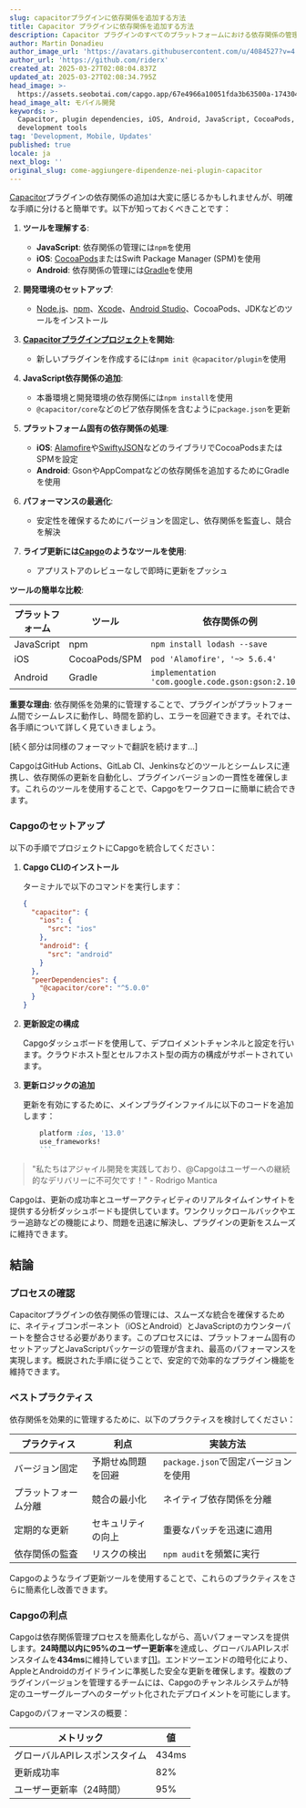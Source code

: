 ```yaml
---
slug: capacitorプラグインに依存関係を追加する方法
title: Capacitor プラグインに依存関係を追加する方法
description: Capacitor プラグインのすべてのプラットフォームにおける依存関係の管理を、実践的なステップとベストプラクティスで最適化する方法を学びましょう。
author: Martin Donadieu
author_image_url: 'https://avatars.githubusercontent.com/u/4084527?v=4'
author_url: 'https://github.com/riderx'
created_at: 2025-03-27T02:08:04.837Z
updated_at: 2025-03-27T02:08:34.795Z
head_image: >-
  https://assets.seobotai.com/capgo.app/67e4966a10051fda3b63500a-1743041314795.jpg
head_image_alt: モバイル開発
keywords: >-
  Capacitor, plugin dependencies, iOS, Android, JavaScript, CocoaPods, Gradle,
  development tools
tag: 'Development, Mobile, Updates'
published: true
locale: ja
next_blog: ''
original_slug: come-aggiungere-dipendenze-nei-plugin-capacitor
---
```

[Capacitor](https://capacitorjs.com/)プラグインの依存関係の追加は大変に感じるかもしれませんが、明確な手順に分けると簡単です。以下が知っておくべきことです：

1.  **ツールを理解する**:
    
    -   **JavaScript**: 依存関係の管理には`npm`を使用
    -   **iOS**: [CocoaPods](https://cocoapods.org/)またはSwift Package Manager (SPM)を使用
    -   **Android**: 依存関係の管理には[Gradle](https://gradle.org/)を使用
2.  **開発環境のセットアップ**:
    
    -   [Node.js](https://nodejs.org/en)、[npm](https://www.npmjs.com/)、[Xcode](https://developer.apple.com/xcode/)、[Android Studio](https://developer.android.com/studio)、CocoaPods、JDKなどのツールをインストール
3.  **[Capacitorプラグインプロジェクト](https://capgo.app/blog/capacitor-comprehensive-guide/)を開始**:
    
    -   新しいプラグインを作成するには`npm init @capacitor/plugin`を使用
4.  **JavaScript依存関係の追加**:
    
    -   本番環境と開発環境の依存関係には`npm install`を使用
    -   `@capacitor/core`などのピア依存関係を含むように`package.json`を更新
5.  **プラットフォーム固有の依存関係の処理**:
    
    -   **iOS**: [Alamofire](https://github.com/Alamofire/Alamofire)や[SwiftyJSON](https://github.com/SwiftyJSON/SwiftyJSON)などのライブラリでCocoaPodsまたはSPMを設定
    -   **Android**: GsonやAppCompatなどの依存関係を追加するためにGradleを使用
6.  **パフォーマンスの最適化**:
    
    -   安定性を確保するためにバージョンを固定し、依存関係を監査し、競合を解決
7.  **ライブ更新には[Capgo](https://capgo.app/)のようなツールを使用**:
    
    -   アプリストアのレビューなしで即時に更新をプッシュ

**ツールの簡単な比較**:

| プラットフォーム | ツール | 依存関係の例 |
| --- | --- | --- |
| JavaScript | npm | `npm install lodash --save` |
| iOS | CocoaPods/SPM | `pod 'Alamofire', '~> 5.6.4'` |
| Android | Gradle | `implementation 'com.google.code.gson:gson:2.10.1'` |

**重要な理由**: 依存関係を効果的に管理することで、プラグインがプラットフォーム間でシームレスに動作し、時間を節約し、エラーを回避できます。それでは、各手順について詳しく見ていきましょう。

[続く部分は同様のフォーマットで翻訳を続けます...]

CapgoはGitHub Actions、GitLab CI、Jenkinsなどのツールとシームレスに連携し、依存関係の更新を自動化し、プラグインバージョンの一貫性を確保します。これらのツールを使用することで、Capgoをワークフローに簡単に統合できます。

### Capgoのセットアップ

以下の手順でプロジェクトにCapgoを統合してください：

1. **Capgo CLIのインストール**

    ターミナルで以下のコマンドを実行します：

    ```json
    {
      "capacitor": {
        "ios": {
          "src": "ios"
        },
        "android": {
          "src": "android"
        }
      },
      "peerDependencies": {
        "@capacitor/core": "^5.0.0"
      }
    }
    ```

2. **更新設定の構成**

    Capgoダッシュボードを使用して、デプロイメントチャンネルと設定を行います。クラウドホスト型とセルフホスト型の両方の構成がサポートされています。

3. **更新ロジックの追加**

    更新を有効にするために、メインプラグインファイルに以下のコードを追加します：

    ```ruby
        platform :ios, '13.0'
        use_frameworks!
        ```

> "私たちはアジャイル開発を実践しており、@Capgoはユーザーへの継続的なデリバリーに不可欠です！" - Rodrigo Mantica

Capgoは、更新の成功率とユーザーアクティビティのリアルタイムインサイトを提供する分析ダッシュボードも提供しています。ワンクリックロールバックやエラー追跡などの機能により、問題を迅速に解決し、プラグインの更新をスムーズに維持できます。

## 結論

### プロセスの確認

Capacitorプラグインの依存関係の管理には、スムーズな統合を確保するために、ネイティブコンポーネント（iOSとAndroid）とJavaScriptのカウンターパートを整合させる必要があります。このプロセスには、プラットフォーム固有のセットアップとJavaScriptパッケージの管理が含まれ、最高のパフォーマンスを実現します。概説された手順に従うことで、安定的で効率的なプラグイン機能を維持できます。

### ベストプラクティス

依存関係を効果的に管理するために、以下のプラクティスを検討してください：

| プラクティス | 利点 | 実装方法 |
| --- | --- | --- |
| バージョン固定 | 予期せぬ問題を回避 | `package.json`で固定バージョンを使用 |
| プラットフォーム分離 | 競合の最小化 | ネイティブ依存関係を分離 |
| 定期的な更新 | セキュリティの向上 | 重要なパッチを迅速に適用 |
| 依存関係の監査 | リスクの検出 | `npm audit`を頻繁に実行 |

Capgoのようなライブ更新ツールを使用することで、これらのプラクティスをさらに簡素化し改善できます。

### Capgoの利点

Capgoは依存関係管理プロセスを簡素化しながら、高いパフォーマンスを提供します。**24時間以内に95%のユーザー更新率**を達成し、グローバルAPIレスポンスタイムを**434ms**に維持しています[\[1\]](https://capgo.app/)。エンドツーエンドの暗号化により、AppleとAndroidのガイドラインに準拠した安全な更新を確保します。複数のプラグインバージョンを管理するチームには、Capgoのチャンネルシステムが特定のユーザーグループへのターゲット化されたデプロイメントを可能にします。

Capgoのパフォーマンスの概要：

| メトリック | 値 |
| --- | --- |
| グローバルAPIレスポンスタイム | 434ms |
| 更新成功率 | 82% |
| ユーザー更新率（24時間） | 95% |
